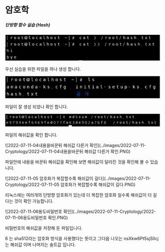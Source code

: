 # 암호학

##### 단방향 함수 실습 (Hash)

![2022-07-11-평문생성](../images/2022-07-11-Cryptology/2022-07-11-평문생성.PNG)

우선 실습을 위한 파일을 하나 생성 합니다.



![2022-07-11-02파일생성확인](../images/2022-07-11-Cryptology/2022-07-11-02파일생성확인.PNG)

파일이 잘 생성 되었나 확인 합니다.



![2022-07-11-03해쉬값확인](../images/2022-07-11-Cryptology/2022-07-11-03해쉬값확인.PNG)

파일의 해쉬값을 확인 합니다.



![2022-07-11-04내용을바꾼뒤 해쉬값 다른거 확인](../images/2022-07-11-Cryptology/2022-07-11-04내용을바꾼뒤 해쉬값 다른거 확인.PNG)

파일안에 내용을 바꾼뒤 해쉬값을 확인해 보면 해쉬값이 달라진 것을 확인해 볼 수 있습니다.



![2022-07-11-05 암호화가 복잡할수록 해쉬값이 길다](../images/2022-07-11-Cryptology/2022-07-11-05 암호화가 복잡할수록 해쉬값이 길다.PNG)

리눅스에는 여러개의 단방향 암호화가 있는데 더 복잡한 암호화 일수록 해쉬값이 더 길다는 것이 확인 가능합니다.



![2022-07-11-06용도비밀번호 확인](../images/2022-07-11-Cryptology/2022-07-11-06용도비밀번호 확인.PNG)

비밀번호의 해쉬값을 저장해 둔 파일입니다.

$6$ 는 sha512라는 암호화 방식을 사용했다는 뜻이고 그다음 나오는 nsXkw6Pt5sjSlIcj는 해쉬값 이며 나머지는 솔트값 입니다.

